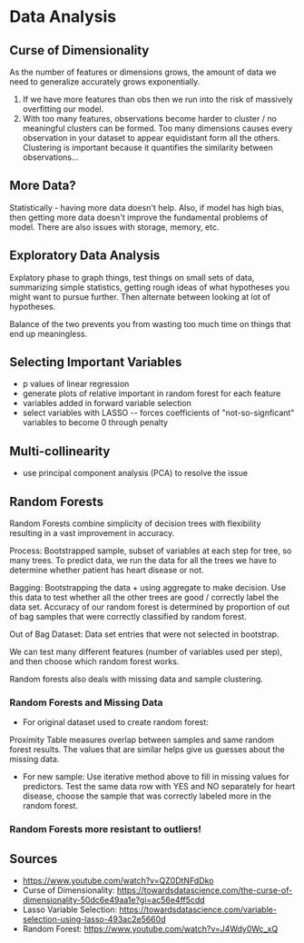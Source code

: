 # Data Analysis
## Curse of Dimensionality
As the number of features or dimensions grows, the amount of data we need to generalize accurately grows exponentially. 

1. If we have more features than obs then we run into the risk of massively overfitting our model.
2. With too many features, observations become harder to cluster / no meaningful clusters can be formed. 
Too many dimensions causes every observation in your dataset to appear equidistant form all the others. 
Clustering is important because it quantifies the similarity between observations... 

## More Data?
Statistically - having more data doesn't help. Also, if model has high bias, then getting more data doesn't improve the fundamental problems of model.
There are also issues with storage, memory, etc. 

## Exploratory Data Analysis
Explatory phase to graph things, test things on small sets of data, summarizing simple statistics, getting rough ideas of what 
hypotheses you might want to pursue further. Then alternate between looking at lot of hypotheses. 

Balance of the two prevents you from wasting too much time on things that end up meaningless. 

## Selecting Important Variables
- p values of linear regression
- generate plots of relative important in random forest for each feature 
- variables added in forward variable selection
- select variables with LASSO -- forces coefficients of "not-so-signficant" variables to become 0 through penalty

## Multi-collinearity 
- use principal component analysis (PCA) to resolve the issue 

## Random Forests
Random Forests combine simplicity of decision trees with flexibility resulting in a vast improvement in accuracy. 

Process: Bootstrapped sample, subset of variables at each step for tree, so many trees. 
To predict data, we run the data for all the trees we have to determine whether patient has heart disease or not. 

Bagging: Bootstrapping the data + using aggregate to make decision. Use this data to test whether all the other trees are good / correctly label
the data set. Accuracy of our random forest is determined by proportion of out of bag samples that were correctly classified by random forest.

Out of Bag Dataset: Data set entries that were not selected in bootstrap. 

We can test many different features (number of variables used per step), and then choose which random forest works.

Random forests also deals with missing data and sample clustering. 
### Random Forests and Missing Data
- For original dataset used to create random forest:

Proximity Table measures overlap between samples and same random forest results. The values that are similar helps give us guesses
about the missing data.

- For new sample:
Use iterative method above to fill in missing values for predictors. Test the same data row with YES and NO separately for heart disease, choose the 
sample that was correctly labeled more in the random forest. 

### Random Forests more resistant to outliers! 

## Sources
- https://www.youtube.com/watch?v=QZ0DtNFdDko
- Curse of Dimensionality: https://towardsdatascience.com/the-curse-of-dimensionality-50dc6e49aa1e?gi=ac56e4ff5cdd
- Lasso Variable Selection: https://towardsdatascience.com/variable-selection-using-lasso-493ac2e5660d
- Random Forest: https://www.youtube.com/watch?v=J4Wdy0Wc_xQ
